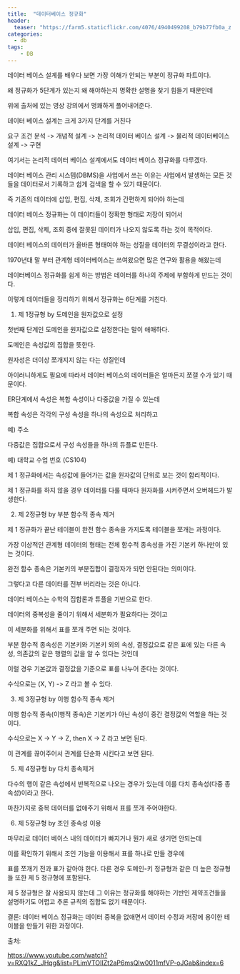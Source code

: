 ```yaml
---
title:  "데이터베이스 정규화"
header:
  teaser: "https://farm5.staticflickr.com/4076/4940499208_b79b77fb0a_z.jpg"
categories: 
  - db
tags:
    - DB
---
```


데이터 베이스 설계를 배우다 보면 가장 이해가 안되는 부분이 정규화 파트이다.

왜 정규화가 5단계가 있는지 왜 해야하는지 명확한 설명을 찾기 힘들기 때문인데

위에 출처에 있는 영상 강의에서 명쾌하게 풀어내어준다.

데이터 베이스 설계는 크게 3가지 단계를 거친다

요구 조건 분석 -> 개념적 설계 -> 논리적 데이터 베이스 설계 -> 물리적 데이터베이스 설계 -> 구현

여기서는 논리적 데이터 베이스 설계에서도 데이터 베이스 정규화를 다루겠다.

데이터 베이스 관리 시스템(DBMS)을 사업에서 쓰는 이유는 사업에서 발생하는 모든 것들을 데이터로서 기록하고 쉽게 검색을 할 수 있기 때문이다.

즉 기존의 데이터에 삽입, 편집, 삭제, 조회가 간편하게 되어야 하는데

데이터 베이스 정규화는 이 데이터들이 정확한 형태로 저장이 되어서

삽입, 편집, 삭제, 조회 중에 잘못된 데이터가 나오지 않도록 하는 것이 목적이다.

데이터 베이스의 데이터가 올바른 형태여야 하는 성질을 데이터의 무결성이라고 한다.

1970년대 말 부터 관계형 데이터베이스는 쓰여왔으면 많은 연구와 활용을 해왔는데

데이터베이스 정규화를 쉽게 하는 방법은 데이터를 하나의 주제에 부합하게 만드는 것이다.

이렇게 데이터들을 정리하기 위해서 정규화는 6단계를 거친다.

1. 제 1정규형 by 도메인을 원자값으로 설정
 
 첫번째 단계인 도메인을 원자값으로 설정한다는 말이 애매하다.

도메인은 속성값의 집합을 뜻한다.

원자성은 더이상 쪼개지지 않는 다는 성질인데

아이러니하게도 필요에 따라서 데이터 베이스의 데이터들은 얼마든지 쪼갤 수가 있기 때문이다.

ER단계에서 속성은 복합 속성이나 다중값을 가질 수 있는데

복합 속성은 각각의 구성 속성을 하나의 속성으로 처리하고

예) 주소

다중값은 집합으로서 구성 속성들을 하나의 듀플로 만든다.

예) 대학교 수업 번호 (CS104)

제 1 정규화에서는 속성값에 들어가는 값을 원자값의 단위로 보는 것이 합리적이다.

제 1 정규화를 하지 않을 경우 데이터를 다룰 때마다 원자화를 시켜주면서 오버헤드가 발생한다.

2. 제 2정규형 by 부분 함수적 종속 제거


  제 1 정규화가 끝난 테이블이 완전 함수 종속을 가지도록 테이블을 쪼개는 과정이다.
  
  가장 이상적인 관계형 데이터의 형태는 전체 함수적 종속성을 가진 기본키 하나만이 있는 것이다.

완전 함수 종속은 기본키의 부분집합이 결정자가 되면 안된다는 의미이다.

그렇다고 다른 데이터를 전부 버리라는 것은 아니다.

데이터 베이스는 수학의 집합론과 튜플을 기반으로 한다.

데이터의 중복성을 줄이기 위해서 세분화가 필요하다는 것이고

이 세분화를 위해서 표를 쪼개 주면 되는 것이다.

부분 함수적 종속성은 기본키와 기본키 외의 속성, 결정값으로 같은 표에 있는 다른 속성, 의존값의 같은 행렬의 값을 알 수 있다는 것인데

이럴 경우 기본값과 결정값을 기준으로 표를 나누어 준다는 것이다.

수식으로는 (X, Y) -> Z 라고 볼 수 있다.

3. 제 3정규형 by 이행 함수적 종속 제거

  이행 함수적 종속(이행적 종속)은 기본키가 아닌 속성이 중간 결정값의 역할을 하는 것이다.

수식으로는 X -> Y -> Z, then X -> Z 라고 보면 된다.

이 관계를 끊어주어서 관계를 단순화 시킨다고 보면 된다.



5. 제 4정규형 by 다치 종속제거

  다수의 행이 같은 속성에서 반복적으로 나오는 경우가 있는데 이를 다치 종속성(다중 종속성)이라고 한다.

마찬가지로 중복 데이터를 없애주기 위해서 표를 쪼개 주어야한다.


6. 제 5정규형 by 조인 종속성 이용
  
  마무리로 데이터 베이스 내의 데이터가 빠지거나 뭔가 새로 생기면 안되는데
  
  이를 확인하기 위해서 조인 기능을 이용해서 표를 하나로 만들 경우에
  
  표를 쪼개기 전과 표가 같아야 한다. 다른 경우 도메인-키 정규형과 같은 더 높은 정규형들 또한 제 5 정규형에 포함된다.

제 5 정규형은 잘 사용되지 않는데 그 이유는 정규화를 해야하는 기반인 제약조건들을 설명하기도 어렵고 추론 규칙의 집합도 없기 때문이다.

결론: 데이터 베이스 정규화는 데이터 중복을 없애면서 데이터 수정과 저장에 용이한 테이블을 만들기 위한 과정이다.

출처: 

https://www.youtube.com/watch?v=RXQ1kZ_JHqg&list=PLimVTOIIZt2aP6msQIw0011mfVP-oJGab&index=6